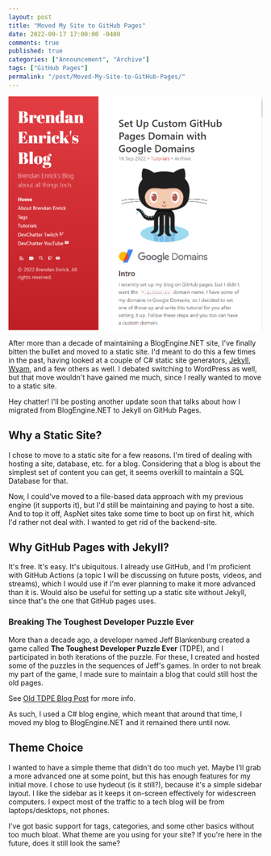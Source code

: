 ```yaml
---
layout: post
title: "Moved My Site to GitHub Pages"
date: 2022-09-17 17:00:00 -0400
comments: true
published: true
categories: ["Announcement", "Archive"]
tags: ["GitHub Pages"]
permalink: "/post/Moved-My-Site-to-GitHub-Pages/"
---
```


![Screen shot of the blog with its hydeout theme](/images/files/2022-posts/BlogScreenShot.png)

After more than a decade of maintaining a BlogEngine.NET site, I've finally bitten the bullet and moved to a static site. I'd meant to do this a few times in the past, having looked at a couple of C# static site generators, [Jekyll](https://jekyllrb.com/), [Wyam](https://wyam.io/), and a few others as well. I debated switching to WordPress as well, but that move wouldn't have gained me much, since I really wanted to move to a static site.

<p class="message">
  Hey chatter! I'll be posting another update soon that talks about how I migrated from BlogEngine.NET to Jekyll on GitHub Pages.
</p>

## Why a Static Site?

I chose to move to a static site for a few reasons. I'm tired of dealing with hosting a site, database, etc. for a blog. Considering that a blog is about the simplest set of content you can get, it seems overkill to maintain a SQL Database for that.

Now, I could've moved to a file-based data approach with my previous engine (it supports it), but I'd still be maintaining and paying to host a site. And to top it off, AspNet sites take some time to boot up on first hit, which I'd rather not deal with. I wanted to get rid of the backend-site.

## Why GitHub Pages with Jekyll?

It's free. It's easy. It's ubiquitous. I already use GitHub, and I'm proficient with GitHub Actions (a topic I will be discussing on future posts, videos, and streams), which I would use if I'm ever planning to make it more advanced than it is. Would also be useful for setting up a static site without Jekyll, since that's the one that GitHub pages uses.

### Breaking The Toughest Developer Puzzle Ever

More than a decade ago, a developer named Jeff Blankenburg created a game called **The Toughest Developer Puzzle Ever** (TDPE), and I participated in both iterations of the puzzle. For these, I created and hosted some of the puzzles in the sequences of Jeff's games. In order to not break my part of the game, I made sure to maintain a blog that could still host the old pages.

See [Old TDPE Blog Post](/post/Have-you-tried-the-Toughest-Developer-Puzzle-Ever/) for more info.

As such, I used a C# blog engine, which meant that around that time, I moved my blog to BlogEngine.NET and it remained there until now.

## Theme Choice

I wanted to have a simple theme that didn't do too much yet. Maybe I'll grab a more advanced one at some point, but this has enough features for my initial move. I chose to use hydeout (is it still?), because it's a simple sidebar layout. I like the sidebar as it keeps it on-screen effectively for widescreen computers. I expect most of the traffic to a tech blog will be from laptops/desktops, not phones.

I've got basic support for tags, categories, and some other basics without too much bloat. What theme are you using for your site? If you're here in the future, does it still look the same?
